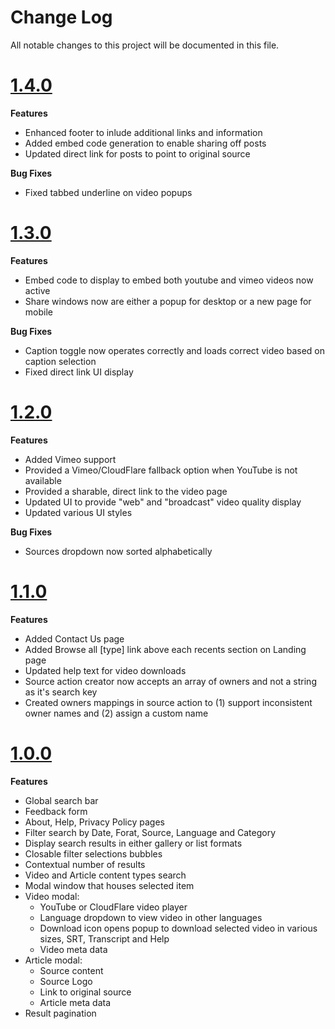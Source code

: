 # Change Log

All notable changes to this project will be documented in this file.

# [1.4.0](2018-09-08)

**Features**

- Enhanced footer to inlude additional links and information
- Added embed code generation to enable sharing off posts
- Updated direct link for posts to point to original source

**Bug Fixes**

- Fixed tabbed underline on video popups

# [1.3.0](2018-08-08)

**Features**

- Embed code to display to embed both youtube and vimeo videos now active
- Share windows now are either a popup for desktop or a new page for mobile

**Bug Fixes**

- Caption toggle now operates correctly and loads correct video based on caption selection
- Fixed direct link UI display

# [1.2.0](2018-07-18)

**Features**

- Added Vimeo support
- Provided a Vimeo/CloudFlare fallback option when YouTube is not available
- Provided a sharable, direct link to the video page
- Updated UI to provide "web" and "broadcast" video quality display
- Updated various UI styles

**Bug Fixes**

- Sources dropdown now sorted alphabetically

# [1.1.0](2018-06-15)

**Features**

- Added Contact Us page
- Added Browse all [type] link above each recents section on Landing page
- Updated help text for video downloads
- Source action creator now accepts an array of owners and not a string as it's search key
- Created owners mappings in source action to (1) support inconsistent owner names and (2) assign a custom name

# [1.0.0](2018-05-29)

**Features**

- Global search bar
- Feedback form
- About, Help, Privacy Policy pages
- Filter search by Date, Forat, Source, Language and Category
- Display search results in either gallery or list formats
- Closable filter selections bubbles
- Contextual number of results
- Video and Article content types search
- Modal window that houses selected item
- Video modal:
  - YouTube or CloudFlare video player
  - Language dropdown to view video in other languages
  - Download icon opens popup to download selected video in various sizes, SRT, Transcript and Help
  - Video meta data
- Article modal:
  - Source content
  - Source Logo
  - Link to original source
  - Article meta data
- Result pagination
